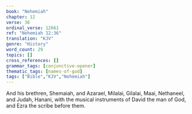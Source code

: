 ```yaml
---
book: "Nehemiah"
chapter: 12
verse: 36
ordinal_verse: 12661
ref: "Nehemiah 12:36"
translation: "KJV"
genre: "History"
word_count: 29
topics: []
cross_references: []
grammar_tags: [conjunctive-opener]
thematic_tags: [names-of-god]
tags: ["Bible","KJV","Nehemiah"]
---
```

And his brethren, Shemaiah, and Azarael, Milalai, Gilalai, Maai, Nethaneel, and Judah, Hanani, with the musical instruments of David the man of God, and Ezra the scribe before them.
